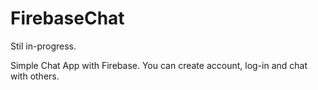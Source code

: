 # FirebaseChat

Stil in-progress.

Simple Chat App with Firebase.
You can create account, log-in and chat with others.

